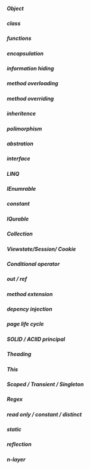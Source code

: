 ##### Object

##### class

##### functions

##### encapsulation

##### information hiding

##### method overloading

##### method overriding

##### inheritence

##### polimorphism

##### abstration

##### interface

##### LINQ

##### IEnumrable

##### constant

##### IQurable

##### Collection

##### Viewstate/Session/ Cookie 

##### Conditional operator

##### out / ref 

##### method extension

##### depency injection

##### page life cycle

##### SOLID / ACIID principal

##### Theading

##### This 

##### Scoped / Transient / Singleton

##### Regex

##### read only / constant / distinct 

##### static

##### reflection

##### n-layer
